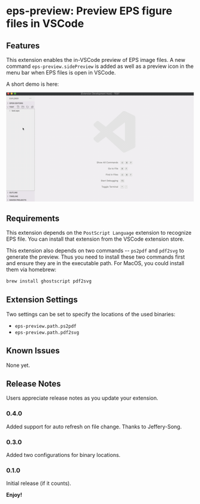 # eps-preview: Preview EPS figure files in VSCode
## Features

This extension enables the in-VSCode preview of EPS image files.
A new command `eps-preview.sidePreview` is added as well as a preview icon in the menu bar when EPS files is open in VSCode.

A short demo is here:

![demo](demo/eps-preview-demo.gif)

## Requirements

This extension depends on the `PostScript Language` extension to recognize EPS file.
You can install that extension from the VSCode extension store.

This extension also depends on two commands -- `ps2pdf` and `pdf2svg` to generate the preview.
Thus you need to install these two commands first and ensure they are in the executable path.
For MacOS, you could install them via homebrew:

```sh
brew install ghostscript pdf2svg
```

## Extension Settings

Two settings can be set to specify the locations of the used binaries:

- `eps-preview.path.ps2pdf`
- `eps-preview.path.pdf2svg`

## Known Issues

None yet.

## Release Notes

Users appreciate release notes as you update your extension.

### 0.4.0

Added support for auto refresh on file change. Thanks to Jeffery-Song.

### 0.3.0

Added two configurations for binary locations.

### 0.1.0

Initial release (if it counts).

**Enjoy!**
